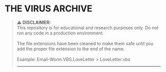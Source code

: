 # THE VIRUS ARCHIVE

<blockquote>
  <p><strong>⚠️ DISCLAIMER:</strong><br>
  This repository is for educational and research purposes only. Do not run any code in a production environment.<br><br>The file extensions have been cleaned to make them safe until you add the proper file extension to the end of the name.<br><br>Example: Email-Worm.VBS.LoveLetter > LoveLetter.vbs</p>
  <hr>
</blockquote>




